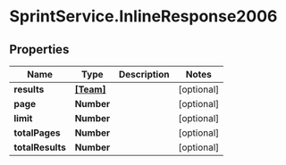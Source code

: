 # SprintService.InlineResponse2006

## Properties

Name | Type | Description | Notes
------------ | ------------- | ------------- | -------------
**results** | [**[Team]**](Team.md) |  | [optional] 
**page** | **Number** |  | [optional] 
**limit** | **Number** |  | [optional] 
**totalPages** | **Number** |  | [optional] 
**totalResults** | **Number** |  | [optional] 


